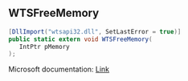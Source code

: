 ## WTSFreeMemory

```csharp
[DllImport("wtsapi32.dll", SetLastError = true)]
public static extern void WTSFreeMemory(
   IntPtr pMemory
);
```

Microsoft documentation: [Link](https://docs.microsoft.com/en-us/windows/win32/api/wtsapi32/nf-wtsapi32-wtsfreememory)
